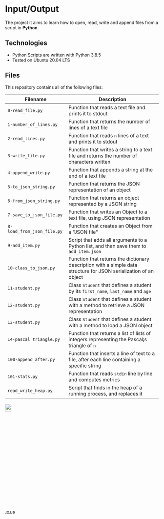 # Input/Output
The project it aims to learn how to open, read, write and append files from a script in **Python**.

## Technologies
+ Python Scripts are written with Python 3.8.5
+ Tested on Ubuntu 20.04 LTS

## Files
This repository contains all of the following files:

| Filename | Description |
| -------- | ----------- |
| `0-read_file.py` | Function that reads a text file and prints it to stdout |
| `1-number_of_lines.py` | Function that returns the number of lines of a text file |
| `2-read_lines.py` | Function that reads `n` lines of a text and prints it to stdout |
| `3-write_file.py` | Function that writes a string to a text file and returns the number of characters written |
| `4-append_write.py` | Function that appends a string at the end of a text file |
| `5-to_json_string.py` | Function that returns the JSON representation of an object |
| `6-from_json_string.py` | Function that returns an object represented by a JSON string |
| `7-save_to_json_file.py` | Function that writes an Object to a text file, using JSON representation |
| `8-load_from_json_file.py` | Function that creates an Object from a "JSON file" |
| `9-add_item.py` | Script that adds all arguments to a Python list, and then save them to `add_item.json` |
| `10-class_to_json.py` | Function that returns the dictionary description with a simple data structure for JSON serialization of an object |
| `11-student.py` | Class `Student` that defines a student by its `first_name`, `last_name` and `age` |
| `12-student.py` | Class `Student` that defines a student with a method to retrieve a JSON representation |
| `13-student.py` | Class `Student` that defines a student with a method to load a JSON object |
| `14-pascal_triangle.py` | Function that returns a list of lists of integers representing the Pascal¡s triangle of `n` |
| `100-append_after.py` | Function that inserts a line of text to a file, after each line containing a specific string |
| `101-stats.py` | Function that reads `stdin` line by line and computes metrics |
| `read_write_heap.py` | Script that finds in the heap of a running process, and replaces it |

<h6 align ="rigth">
<img src="https://tenor.com/view/aesthetic-gif-23457392.gif" height="8%" width="20%">
</h6>
 ɹoɹɹǝ
